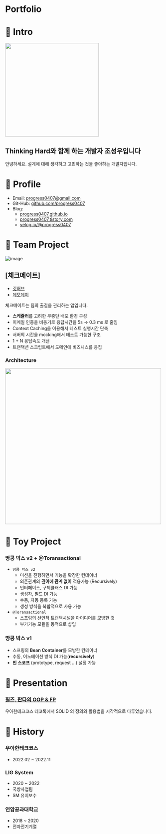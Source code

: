 # Portfolio

# :pushpin: Intro

<img src="https://user-images.githubusercontent.com/66164361/200205024-535ac288-022e-4360-9d74-e645968d8e76.png" height="300">

## Thinking Hard와 함께 하는 개발자 조성우입니다 

안녕하세요. 설계에 대해 생각하고 고민하는 것을 좋아하는 개발자입니다.

# :pushpin: Profile

- Email:  [progress0407@gmail.com](https://progress0407@gmail.com)
- Git-Hub:  [github.com/progress0407](https://github.com/progress0407)
- Blog: 
  - [progress0407.github.io](http://progress0407.github.io/)
  - [progress0407.tistory.com](https://progress0407.tistory.com/)
  - [velog.io/@progress0407](https://velog.io/@progress0407)

# :pushpin: Team Project

![image](https://user-images.githubusercontent.com/66164361/200206399-0ac811d7-2650-4a09-ade3-2be240c47352.png)


## [체크메이트]

- [깃허브](https://github.com/woowacourse-teams/2022-moragora)
- [데모데이](https://sites.google.com/woowahan.com/woowacourse-demo-4th/%ED%94%84%EB%A1%9C%EC%A0%9D%ED%8A%B8/%EC%B2%B4%ED%81%AC%EB%A9%94%EC%9D%B4%ED%8A%B8?authuser=0)



체크메이트는 팀의 출결을 관리하는 앱입니다.
- **스케쥴러**를 고려한 무중단 배포 환경 구성
- 이메일 인증을 비동기로 응답시간을 5s → 0.3 ms 로 줄임
- Context Caching을 이용해서 테스트 실행시간 단축
- 서버의 시간을 mocking해서 테스트 가능한 구조
- 1 + N 응답속도 개선
- 트랜잭션 스크립트에서 도메인에 비즈니스를 응집

### Architecture

<img src="https://user-images.githubusercontent.com/66164361/200206297-072d5b03-f5c5-4b4c-8e36-2a473a21848d.png" height="500">

# :pushpin: Toy Project

### 땅콩 박스 v2 + @Toransactional

- `땅콩 박스 v2`
  - 미션을 진행하면서 기능을 확장한 컨테이너
  - 의존관계의 **깊이에 관계 없이** 적용가능 (Recursively)
  - 인터페이스, 구체클래스 DI 가능
  - 생성자, 필드 DI 가능
  - 수동, 자동 등록 가능
  - 생성 방식을 복합적으로 사용 가능
- `@Toransactional`
  - 스프링의 선언적 트랜잭셔널을 아이디어를 모방한 것
  - 부가기능 모듈을 동적으로 삽입

### 땅콩 박스 v1

- 스프링의 **Bean Container**를 모방한 컨테이너
- 수동, 어노테이션 방식 DI 가능(**recursively**)
- **빈 스코프** (prototype, request …) 설정 가능


# :pushpin: Presentation

### [필즈, 판다의 OOP & FP](https://youtu.be/4rl6uMqVX2I)

우아한테크코스 테코톡에서 SOLID 의 정의와 활용법을 시각적으로 다루었습니다.

# :pushpin: History

### 우아한테크코스
- 2022.02 ~ 2022.11

### LIG System
- 2020 ~ 2022
- 국방사업팀
- SM 유지보수

### 연암공과대학교
- 2018 ~ 2020
- 전자전기계열
